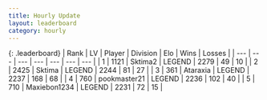 ```yaml
---
title: Hourly Update
layout: leaderboard
category: hourly
---
```


{: .leaderboard}
| Rank | LV | Player | Division | Elo | Wins | Losses |
| --- | --- | --- | --- | --- | --- | --- |
| <span data-change="0">1</span> | 1121 | <span title="ID: 402846">Sktima2</span> | LEGEND | <span data-change="27">2279</span> | <span data-change="5">49</span> | <span data-change="1">10</span> |
| <span data-change="0">2</span> | 2425 | <span title="ID: 353063">Sktima</span> | LEGEND | <span data-change="0">2244</span> | <span data-change="0">81</span> | <span data-change="0">27</span> |
| <span data-change="0">3</span> | 361 | <span title="ID: 745153">Ataraxia</span> | LEGEND | <span data-change="-6">2237</span> | <span data-change="2">168</span> | <span data-change="2">68</span> |
| <span data-change="0">4</span> | 760 | <span title="ID: 652474">pookmaster21</span> | LEGEND | <span data-change="0">2236</span> | <span data-change="0">102</span> | <span data-change="0">40</span> |
| <span data-change="0">5</span> | 710 | <span title="ID: 410122">Maxiebon1234</span> | LEGEND | <span data-change="0">2231</span> | <span data-change="0">72</span> | <span data-change="0">15</span> |